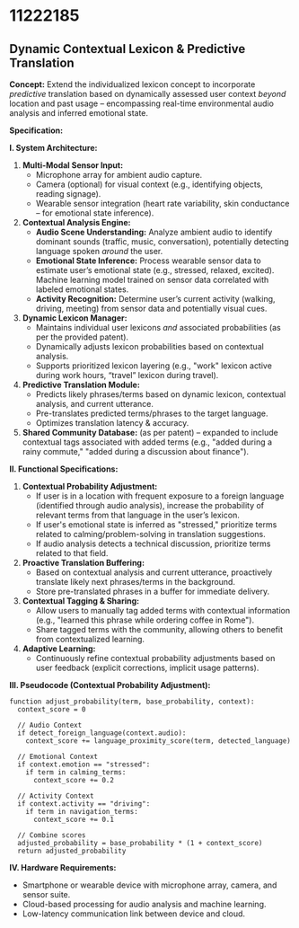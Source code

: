 # 11222185

## Dynamic Contextual Lexicon & Predictive Translation

**Concept:** Extend the individualized lexicon concept to incorporate *predictive* translation based on dynamically assessed user context *beyond* location and past usage – encompassing real-time environmental audio analysis and inferred emotional state.

**Specification:**

**I. System Architecture:**

1.  **Multi-Modal Sensor Input:**
    *   Microphone array for ambient audio capture.
    *   Camera (optional) for visual context (e.g., identifying objects, reading signage).
    *   Wearable sensor integration (heart rate variability, skin conductance – for emotional state inference).
2.  **Contextual Analysis Engine:**
    *   **Audio Scene Understanding:**  Analyze ambient audio to identify dominant sounds (traffic, music, conversation), potentially detecting language spoken *around* the user.
    *   **Emotional State Inference:** Process wearable sensor data to estimate user’s emotional state (e.g., stressed, relaxed, excited). Machine learning model trained on sensor data correlated with labeled emotional states.
    *   **Activity Recognition:** Determine user’s current activity (walking, driving, meeting) from sensor data and potentially visual cues.
3.  **Dynamic Lexicon Manager:**
    *   Maintains individual user lexicons *and* associated probabilities (as per the provided patent).
    *   Dynamically adjusts lexicon probabilities based on contextual analysis.
    *   Supports prioritized lexicon layering (e.g., "work" lexicon active during work hours, “travel” lexicon during travel).
4.  **Predictive Translation Module:**
    *   Predicts likely phrases/terms based on dynamic lexicon, contextual analysis, and current utterance.
    *   Pre-translates predicted terms/phrases to the target language.
    *   Optimizes translation latency & accuracy.
5.  **Shared Community Database:** (as per patent) – expanded to include contextual tags associated with added terms (e.g., "added during a rainy commute," "added during a discussion about finance").

**II. Functional Specifications:**

1.  **Contextual Probability Adjustment:**
    *   If user is in a location with frequent exposure to a foreign language (identified through audio analysis), increase the probability of relevant terms from that language in the user’s lexicon.
    *   If user's emotional state is inferred as "stressed," prioritize terms related to calming/problem-solving in translation suggestions.
    *   If audio analysis detects a technical discussion, prioritize terms related to that field.
2.  **Proactive Translation Buffering:**
    *   Based on contextual analysis and current utterance, proactively translate likely next phrases/terms in the background.
    *   Store pre-translated phrases in a buffer for immediate delivery.
3.  **Contextual Tagging & Sharing:**
    *   Allow users to manually tag added terms with contextual information (e.g., "learned this phrase while ordering coffee in Rome").
    *   Share tagged terms with the community, allowing others to benefit from contextualized learning.
4.  **Adaptive Learning:**
    *   Continuously refine contextual probability adjustments based on user feedback (explicit corrections, implicit usage patterns).

**III. Pseudocode (Contextual Probability Adjustment):**

```
function adjust_probability(term, base_probability, context):
  context_score = 0

  // Audio Context
  if detect_foreign_language(context.audio):
    context_score += language_proximity_score(term, detected_language)

  // Emotional Context
  if context.emotion == "stressed":
    if term in calming_terms:
      context_score += 0.2

  // Activity Context
  if context.activity == "driving":
    if term in navigation_terms:
      context_score += 0.1

  // Combine scores
  adjusted_probability = base_probability * (1 + context_score)
  return adjusted_probability
```

**IV. Hardware Requirements:**

*   Smartphone or wearable device with microphone array, camera, and sensor suite.
*   Cloud-based processing for audio analysis and machine learning.
*   Low-latency communication link between device and cloud.